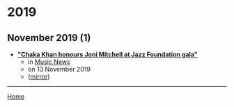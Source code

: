 # 2019

## November 2019 (1)

 - [**"Chaka Khan honours Joni Mitchell at Jazz Foundation gala"**](https://www.music-news.com/news/UK/126221/Chaka-Khan-honours-Joni-Mitchell-at-Jazz-Foundation-gala)
    - in [Music News](../../../publications/k-o/music-news/index.md)
    - on 13 November 2019
    - ([mirror](https://web.archive.org/web/*/https://www.music-news.com/news/UK/126221/Chaka-Khan-honours-Joni-Mitchell-at-Jazz-Foundation-gala))

----

[Home](../index.md)
